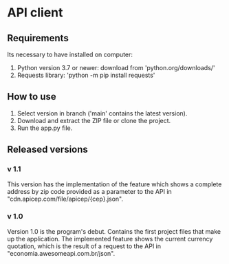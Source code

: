 # API client

## Requirements
Its necessary to have installed on computer:
1. Python version 3.7 or newer: download from 'python.org/downloads/'
2. Requests library: 'python -m pip install requests'

## How to use
1. Select version in branch ('main' contains the latest version).
2. Download and extract the ZIP file or clone the project.
3. Run the app.py file.

## Released versions
### v 1.1
This version has the implementation of the feature which shows a complete address by zip code provided as a parameter to the API in "cdn.apicep.com/file/apicep/{cep}.json".

### v 1.0
Version 1.0 is the program's debut. Contains the first project files that make up the application. The implemented feature shows the current currency quotation, which is the result of a request to the API in "economia.awesomeapi.com.br/json".
